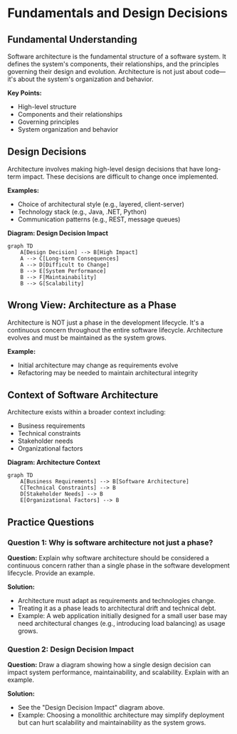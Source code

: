 # Fundamentals and Design Decisions

## Fundamental Understanding
Software architecture is the fundamental structure of a software system. It defines the system's components, their relationships, and the principles governing their design and evolution. Architecture is not just about code—it's about the system's organization and behavior.

**Key Points:**
- High-level structure
- Components and their relationships
- Governing principles
- System organization and behavior

## Design Decisions
Architecture involves making high-level design decisions that have long-term impact. These decisions are difficult to change once implemented.

**Examples:**
- Choice of architectural style (e.g., layered, client-server)
- Technology stack (e.g., Java, .NET, Python)
- Communication patterns (e.g., REST, message queues)

**Diagram: Design Decision Impact**
```mermaid
graph TD
    A[Design Decision] --> B[High Impact]
    A --> C[Long-term Consequences]
    A --> D[Difficult to Change]
    B --> E[System Performance]
    B --> F[Maintainability]
    B --> G[Scalability]
```

## Wrong View: Architecture as a Phase
Architecture is NOT just a phase in the development lifecycle. It's a continuous concern throughout the entire software lifecycle. Architecture evolves and must be maintained as the system grows.

**Example:**
- Initial architecture may change as requirements evolve
- Refactoring may be needed to maintain architectural integrity

## Context of Software Architecture
Architecture exists within a broader context including:
- Business requirements
- Technical constraints
- Stakeholder needs
- Organizational factors

**Diagram: Architecture Context**
```mermaid
graph TD
    A[Business Requirements] --> B[Software Architecture]
    C[Technical Constraints] --> B
    D[Stakeholder Needs] --> B
    E[Organizational Factors] --> B
```

## Practice Questions

### Question 1: Why is software architecture not just a phase?
**Question:** Explain why software architecture should be considered a continuous concern rather than a single phase in the software development lifecycle. Provide an example.

**Solution:**
- Architecture must adapt as requirements and technologies change.
- Treating it as a phase leads to architectural drift and technical debt.
- Example: A web application initially designed for a small user base may need architectural changes (e.g., introducing load balancing) as usage grows.

### Question 2: Design Decision Impact
**Question:** Draw a diagram showing how a single design decision can impact system performance, maintainability, and scalability. Explain with an example.

**Solution:**
- See the "Design Decision Impact" diagram above.
- Example: Choosing a monolithic architecture may simplify deployment but can hurt scalability and maintainability as the system grows. 